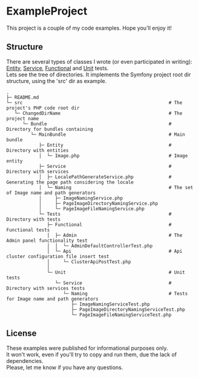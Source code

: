 # ExampleProject

This project is a couple of my code examples. Hope you'll enjoy it!

## Structure

There are several types of classes I wrote (or even participated in writing):</br>
[Entity](src/ChangedDirName/Bundle/MainBundle/Entity/Image.php), [Service](src/ChangedDirName/Bundle/MainBundle/Service), [Functional](src/ChangedDirName/Bundle/MainBundle/Tests/Functional/Admin) and [Unit](src/ChangedDirName/Bundle/MainBundle/Tests/Unit/Service/Naming) tests.</br>
Lets see the tree of directories. It implements the Symfony project root dir structure, using the 'src' dir as example.</br>
```
.
├─ README.md
└─ src                                                      # The project's PHP code root dir
   └─ ChangedDirName                                        # The project name
      └─ Bundle                                             # Directory for bundles containing
         └─ MainBundle                                      # Main bundle
            ├─ Entity                                       # Directory with entities
            │  └─ Image.php                                 # Image entity
            ├─ Service                                      # Directory with services
            │  ├─ LocalePathGenerateService.php             # Generating the page path considering the locale
            │  └─ Naming                                    # The set of Image name and path generators
            │     ├─ ImageNamingService.php
            │     ├─ PageImageDirectoryNamingService.php
            │     └─ PageImageFileNamingService.php
            └─ Tests                                        # Directory with tests
               ├─ Functional                                # Functional tests
               │  ├─ Admin                                  # The Admin panel functionality test
               │  │  └─ AdminDefaultControllerTest.php
               │  └─ Api                                    # Api cluster configuration file insert test
               │     └─ ClusterApiPostTest.php
               │   
               └─ Unit                                      # Unit tests
                  └─ Service                                # Directory with services tests
                     └─ Naming                              # Tests for Image name and path generators
                        ├─ ImageNamingServiceTest.php
                        ├─ PageImageDirectoryNamingServiceTest.php
                        └─ PageImageFileNamingServiceTest.php
```
## License

These examples were published for informational purposes only.</br>
It won't work, even if you'll try to copy and run them, due the lack of dependencies.</br>
Please, let me know if you have any questions.

